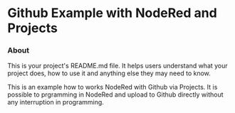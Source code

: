 Github Example with NodeRed and Projects
=======================================

### About

This is your project's README.md file. It helps users understand what your
project does, how to use it and anything else they may need to know.

This is an example how to works NodeRed with Github via Projects.
It is possible to prgramming in NodeRed and upload to Github directly
without any interruption in programming.
